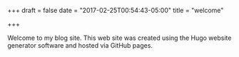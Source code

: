 +++
draft = false
date = "2017-02-25T00:54:43-05:00"
title = "welcome"

+++

Welcome to my blog site. This web site was created using the Hugo website generator software and hosted via GitHub pages. 
